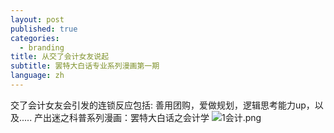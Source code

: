 ```yaml
---
layout: post
published: true
categories:
  - branding
title: 从交了会计女友说起
subtitle: 罢特大白话专业系列漫画第一期
language: zh
---
```

交了会计女友会引发的连锁反应包括:
善用团购，爱做规划，逻辑思考能力up，以及.....
产出迷之科普系列漫画：罢特大白话之会计学
![1会计.png]({{site.baseurl}}/image/1会计.png)
